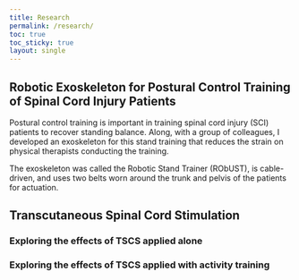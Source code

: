 ```yaml
---
title: Research
permalink: /research/
toc: true
toc_sticky: true
layout: single
---
```


## Robotic Exoskeleton for Postural Control Training of Spinal Cord Injury Patients

Postural control training is important in training spinal cord injury (SCI) patients to recover standing balance. Along, with a group of colleagues, I developed an exoskeleton for this stand training that reduces the strain on physical therapists conducting the training.

The exoskeleton was called the Robotic Stand Trainer (RObUST), is cable-driven, and uses two belts worn around the trunk and pelvis of the patients for actuation.

## Transcutaneous Spinal Cord Stimulation

### Exploring the effects of TSCS applied alone

### Exploring the effects of TSCS applied with activity training
